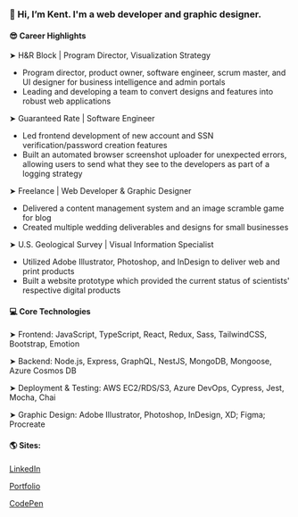 ### **👋 Hi, I’m Kent. I'm a web developer and graphic designer.**

#### 😎 Career Highlights

➤ H&R Block | Program Director, Visualization Strategy

- Program director, product owner, software engineer, scrum master, and UI designer for business intelligence and admin portals
- Leading and developing a team to convert designs and features into robust web applications

➤ Guaranteed Rate | Software Engineer

- Led frontend development of new account and SSN verification/password creation features
- Built an automated browser screenshot uploader for unexpected errors, allowing users to send what they see to the developers as part of a logging strategy

➤ Freelance | Web Developer & Graphic Designer

- Delivered a content management system and an image scramble game for blog
- Created multiple wedding deliverables and designs for small businesses

➤ U.S. Geological Survey | Visual Information Specialist

- Utilized Adobe Illustrator, Photoshop, and InDesign to deliver web and print products
- Built a website prototype which provided the current status of scientists' respective digital products

#### 💻 Core Technologies

➤ Frontend: JavaScript, TypeScript, React, Redux, Sass, TailwindCSS, Bootstrap, Emotion

➤ Backend: Node.js, Express, GraphQL, NestJS, MongoDB, Mongoose, Azure Cosmos DB

➤ Deployment & Testing: AWS EC2/RDS/S3, Azure DevOps, Cypress, Jest, Mocha, Chai

➤ Graphic Design: Adobe Illustrator, Photoshop, InDesign, XD; Figma; Procreate

#### 🌎 Sites:

[LinkedIn](https://www.linkedin.com/in/theartofwarren/)

[Portfolio](https://kent-warren.bss.design/)

[CodePen](https://codepen.io/kentagon)
